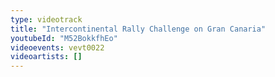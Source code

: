 ```yaml
---
type: videotrack
title: "Intercontinental Rally Challenge on Gran Canaria"
youtubeId: "M52BokkfhEo"
videoevents: vevt0022
videoartists: []
---
```

